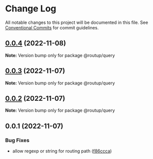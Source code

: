 # Change Log

All notable changes to this project will be documented in this file.
See [Conventional Commits](https://conventionalcommits.org) for commit guidelines.

## [0.0.4](https://github.com/Tada5hi/routup/compare/@routup/query@0.0.3...@routup/query@0.0.4) (2022-11-08)

**Note:** Version bump only for package @routup/query





## [0.0.3](https://github.com/Tada5hi/routup/compare/@routup/query@0.0.2...@routup/query@0.0.3) (2022-11-07)

**Note:** Version bump only for package @routup/query





## [0.0.2](https://github.com/Tada5hi/routup/compare/@routup/query@0.0.1...@routup/query@0.0.2) (2022-11-07)

**Note:** Version bump only for package @routup/query





## 0.0.1 (2022-11-07)


### Bug Fixes

* allow regexp or string for routing path ([f86ccca](https://github.com/Tada5hi/routup/commit/f86ccca6918a4924e0682137b505eb6c36b2bce6))
